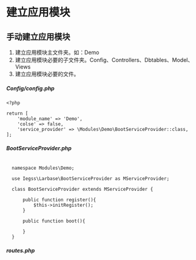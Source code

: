 # 建立应用模块

## 手动建立应用模块

1. 建立应用模块主文件夹。如：Demo
2. 建立应用模块必要的子文件夹。Config、Controllers、Dbtables、Model、Views
3. 建立应用模块必要的文件。
##### Config/config.php

```
<?php

return [
    'module_name' => 'Demo',
    'colse' => false,
    'service_provider' => \Modules\Demo\BootServiceProvider::class,
];
```

##### BootServiceProvider.php

  ```
      
    namespace Modules\Demo;

    use Iegss\Larbase\BootServiceProvider as MServiceProvider;
    
    class BootServiceProvider extends MServiceProvider {
    
        public function register(){
            $this->initRegister();
        }
    
        public function boot(){
    
        }
    }
  ```
##### routes.php



